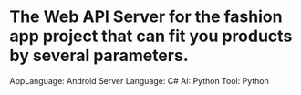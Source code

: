 # The Web API Server for the fashion app project that can fit you products by several parameters.
AppLanguage: Android
Server Language: C#
AI: Python
Tool: Python